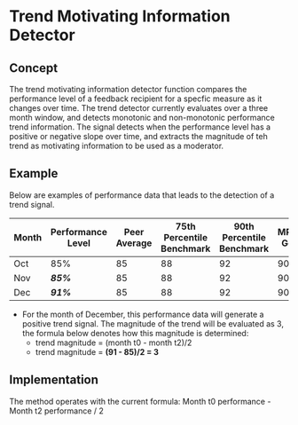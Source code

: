 # Trend Motivating Information Detector
## Concept
The trend motivating information detector function compares the performance level of a feedback recipient for a specfic measure as it changes over time. The trend detector currently evaluates over a three month window, and detects monotonic and non-monotonic performance trend information. The signal detects when the performance level has a positive or negative slope over time, and extracts the magnitude of teh trend as motivating information to be used as a moderator.
## Example
Below are examples of performance data that leads to the detection of a trend signal.

|Month|Performance Level|Peer Average|75th Percentile Benchmark|90th Percentile Benchmark|MPOG Goal|
|-----|-----------------|------------|-------------------------|-------------------------|--|
|Oct  |       85%| 85| 88| 92|90|
|Nov  | ***85%***| 85| 88| 92|90|
|Dec  | ***91%***| 85| 88| 92|90|

- For the month of December, this performance data will generate a positive trend signal. The magnitude of the trend will be evaluated as 3, the formula below denotes how this magnitude is determined:
     - trend magnitude = (month t0 - month t2)/2
     - trend magnitude = **(91 - 85)/2 = 3**

## Implementation
The method operates with the current formula:
Month t0 performance - Month t2 performance / 2